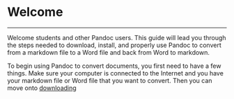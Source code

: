 # Welcome

---

Welcome students and other Pandoc users. This guide will lead you through the steps needed to download, install, and properly use Pandoc to convert from a markdown file to a Word file and back from Word to markdown. 

To begin using Pandoc to convert documents, you first need to have a few things. Make sure your computer is connected to the Internet and you have your markdown file or Word file that you want to convert. Then you can move onto [downloading](downloading.md)
